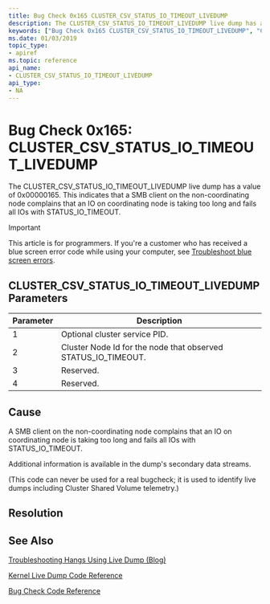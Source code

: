 ```yaml
---
title: Bug Check 0x165 CLUSTER_CSV_STATUS_IO_TIMEOUT_LIVEDUMP
description: The CLUSTER_CSV_STATUS_IO_TIMEOUT_LIVEDUMP live dump has a value of 0x00000165. This indicates that a SMB client is experiencing a timeout situation.
keywords: ["Bug Check 0x165 CLUSTER_CSV_STATUS_IO_TIMEOUT_LIVEDUMP", "CLUSTER_CSV_STATUS_IO_TIMEOUT_LIVEDUMP"]
ms.date: 01/03/2019
topic_type:
- apiref
ms.topic: reference
api_name:
- CLUSTER_CSV_STATUS_IO_TIMEOUT_LIVEDUMP
api_type:
- NA
---
```


# Bug Check 0x165: CLUSTER\_CSV\_STATUS\_IO\_TIMEOUT\_LIVEDUMP

The CLUSTER\_CSV\_STATUS\_IO\_TIMEOUT\_LIVEDUMP live dump has a value of 0x00000165. This indicates that a SMB client on the non-coordinating node complains that an IO on coordinating node is taking too long and fails all IOs with STATUS_IO_TIMEOUT.

> [!IMPORTANT]
> This article is for programmers. If you're a customer who has received a blue screen error code while using your computer, see [Troubleshoot blue screen errors](https://www.windows.com/stopcode).


## CLUSTER\_CSV\_STATUS\_IO\_TIMEOUT\_LIVEDUMP Parameters

|Parameter|Description|
|--- |--- |
|1|Optional cluster service PID.|
|2|Cluster Node Id for the node that observed STATUS_IO_TIMEOUT.|
|3|Reserved.|
|4|Reserved.|

## Cause

A SMB client on the non-coordinating node complains that an IO on coordinating node is taking too long and fails all IOs with STATUS_IO_TIMEOUT.

Additional information is available in the dump's secondary data streams.

(This code can never be used for a real bugcheck; it is used to identify live dumps including Cluster Shared Volume telemetry.)


## Resolution
 

## See Also

[Troubleshooting Hangs Using Live Dump (Blog)](https://techcommunity.microsoft.com/t5/Failover-Clustering/bg-p/FailoverClustering)

[Kernel Live Dump Code Reference](bug-check-code-reference-live-dump.md)

[Bug Check Code Reference](bug-check-code-reference2.md)




